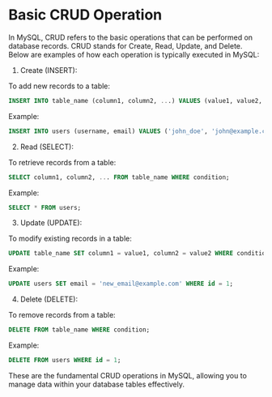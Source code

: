 # Basic CRUD Operation

In MySQL, CRUD refers to the basic operations that can be performed on database records. CRUD stands for Create, Read, Update, and Delete. Below are examples of how each operation is typically executed in MySQL:

1. Create (INSERT):

To add new records to a table:

```sql
INSERT INTO table_name (column1, column2, ...) VALUES (value1, value2, ...);
```

Example:

```sql
INSERT INTO users (username, email) VALUES ('john_doe', 'john@example.com');
```

2. Read (SELECT):

To retrieve records from a table:

```sql
SELECT column1, column2, ... FROM table_name WHERE condition;
```

Example:

```sql
SELECT * FROM users;
```

3. Update (UPDATE):

To modify existing records in a table:

```sql
UPDATE table_name SET column1 = value1, column2 = value2 WHERE condition;
```

Example:

```sql
UPDATE users SET email = 'new_email@example.com' WHERE id = 1;
```

4. Delete (DELETE):

To remove records from a table:

```sql
DELETE FROM table_name WHERE condition;
```

Example:

```sql
DELETE FROM users WHERE id = 1;
```

These are the fundamental CRUD operations in MySQL, allowing you to manage data within your database tables effectively.